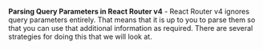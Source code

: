 **Parsing Query Parameters in React Router v4** - React Router v4 ignores query parameters entirely. That means that it is up to you to parse them so that you can use that additional information as required. There are several strategies for doing this that we will look at.
